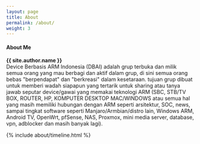```yaml
---
layout: page
title: About
permalink: /about/
weight: 3
---
```


#### **About Me**

**{{ site.author.name }}** <br>
Device Berbasis ARM Indonesia (DBAI) adalah grup terbuka dan milik semua orang yang mau berbagi dan aktif dalam grup, di sini semua orang bebas "berpendapat" dan "berkreasi" dalam kesetaraan. tujuan grup dibuat untuk memberi wadah siapapun yang tertarik untuk sharing atau tanya jawab seputar device/gawai yang memakai teknologi ARM (SBC, STB/TV BOX, ROUTER, HP, KOMPUTER DESKTOP MAC/WINDOWS atau semua hal yang masih memiliki hubungan dengan ARM seperti arsitektur, SOC, news, sampai tingkat software seperti Manjaro/Armbian/distro lain, Windows ARM, Android TV, OpenWrt, pfSense, NAS, Proxmox, mini media server, database, vpn, adblocker dan masih banyak lagi).

<div class="row">
{% include about/timeline.html %}
</div>
